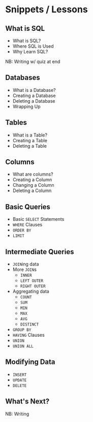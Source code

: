 # Snippets / Lessons

## What is SQL

* What is SQL?
* Where SQL is Used
* Why Learn SQL?

NB: Writing w/ quiz at end

## Databases
* What is a Database?
* Creating a Database
* Deleting a Database
* Wrapping Up

## Tables
* What is a Table?
* Creating a Table
* Deleting a Table

## Columns
* What are columns?
* Creating a Column
* Changing a Column
* Deleting a Column

## Basic Queries
* Basic `SELECT` Statements
* `WHERE` Clauses
* `ORDER BY`
* `LIMIT`

## Intermediate Queries
* `JOIN`ing data
* More `JOIN`s
    * `INNER`
    * `LEFT OUTER`
    * `RIGHT OUTER`
* Aggregating data
   * `COUNT`
   * `SUM`
   * `MIN`
   * `MAX`
   * `AVG`
   * `DISTINCT`
* `GROUP BY`
* `HAVING` Clauses
* `UNION`
* `UNION ALL`

## Modifying Data
* `INSERT`
* `UPDATE`
* `DELETE`

## What's Next?
NB: Writing
